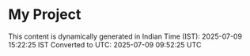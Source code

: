 # My Project

This content is dynamically generated in Indian Time (IST): 2025-07-09 15:22:25 IST
Converted to UTC: 2025-07-09 09:52:25 UTC
